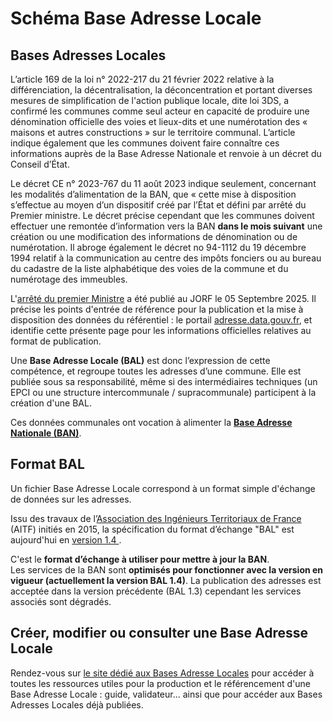 # Schéma Base Adresse Locale

## Bases Adresses Locales

L’article 169 de la loi n° 2022-217 du 21 février 2022 relative à la différenciation, la décentralisation, la déconcentration et portant diverses mesures de simplification de l'action publique locale, dite loi 3DS, a confirmé les communes comme seul acteur en capacité de produire une dénomination officielle des voies et lieux-dits et une numérotation des « maisons et autres constructions » sur le territoire communal. L’article indique également que les communes doivent faire connaître ces informations auprès de la Base Adresse Nationale et renvoie à un décret du Conseil d’État.

Le décret CE n° 2023-767 du 11 août 2023 indique seulement, concernant les modalités d’alimentation de la BAN, que « cette mise à disposition s’effectue au moyen d’un dispositif créé par l’État et défini par arrêté du Premier ministre. Le décret précise cependant que les communes doivent effectuer une remontée d’information vers la BAN **dans le mois suivant** une création ou une modification des informations de dénomination ou de numérotation.
Il abroge également le décret no 94-1112 du 19 décembre 1994 relatif à la communication au centre des impôts fonciers ou au bureau du cadastre de la liste alphabétique des voies de la commune et du numérotage des immeubles.

L'[arrêté du premier Ministre](https://www.legifrance.gouv.fr/jorf/id/JORFTEXT000052210890) a été publié au JORF le 05 Septembre 2025. Il précise les points d'entrée de référence pour la publication et la mise à disposition des données du référentiel : le portail [adresse.data.gouv.fr](https://adresse.data.gouv.fr/), et identifie cette présente page pour les informations officielles relatives au format de publication. 

Une **Base Adresse Locale (BAL)** est donc l’expression de cette compétence, et regroupe toutes les adresses d’une commune. Elle est publiée sous sa responsabilité, même si des intermédiaires techniques (un EPCI ou une structure intercommunale / supracommunale) participent à la création d'une BAL. 

Ces données communales ont vocation à alimenter la [**Base Adresse Nationale (BAN)**](https://adresse.data.gouv.fr/).



## Format BAL

Un fichier Base Adresse Locale correspond à un format simple d'échange de données sur les adresses. 

Issu des travaux de l’<a href='http://www.aitf.fr/'>Association des Ingénieurs Territoriaux de France</a> (AITF) initiés en 2015, la spécification du format d’échange
"BAL" est aujourd'hui en <a href='https://aitf-sig-topo.github.io/voies-adresses/files/AITF_SIG_Topo_Format_Base_Adresse_Locale_v1.4.pdf'> version 1.4 </a>.

C'est le **format d’échange à utiliser pour mettre à jour la BAN**.  
Les services de la BAN sont **optimisés pour fonctionner avec la version en vigueur (actuellement la version BAL 1.4)**. 
La publication des adresses est acceptée dans la version précédente (BAL 1.3) cependant les services associés sont dégradés. 




## Créer, modifier ou consulter une Base Adresse Locale

Rendez-vous sur [le site dédié aux Bases Adresse Locales](https://adresse.data.gouv.fr/bases-locales) pour accéder à toutes les ressources utiles pour la production et le référencement d'une Base Adresse Locale : guide, validateur... ainsi que pour accéder aux Bases Adresses Locales déjà publiées.
